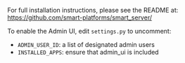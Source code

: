 For full installation instructions, please see the README at:
  https://github.com/smart-platforms/smart_server/


To enable the Admin UI, edit `settings.py` to uncomment:

* `ADMIN_USER_ID`: a list of designated admin users
* `INSTALLED_APPS`: ensure that admin_ui is included


